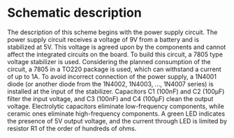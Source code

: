 # Schematic description
The description of this scheme begins with the power supply circuit. The power supply circuit receives a voltage of 9V from a battery and is stabilized at 5V. This voltage is agreed upon by the components and cannot affect the integrated circuits on the board. To build this circuit, a 7805 type voltage stabilizer is used. Considering the planned consumption of the circuit, a 7805 in a TO220 package is used, which can withstand a current of up to 1A. To avoid incorrect connection of the power supply, a 1N4001 diode (or another diode from the 1N4002, 1N4003, ..., 1N4007 series) is installed at the input of the stabilizer. Capacitors C1 (100nF) and C2 (100µF) filter the input voltage, and C3 (100nF) and C4 (100µF) clean the output voltage. Electrolytic capacitors eliminate low-frequency components, while ceramic ones eliminate high-frequency components. A green LED indicates the presence of 5V output voltage, and the current through LED is limited by resistor R1 of the order of hundreds of ohms.
